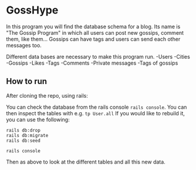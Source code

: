 # GossHype

In this program you will find the database schema for a blog. Its name is "The Gossip Program" in which all users can post new gossips, comment them, like them... Gossips can have tags and users can send each other messages too.

Different data bases are necessary to make this program run.
-Users
-Cities
-Gossips
-Likes
-Tags
-Comments
-Private messages
-Tags of gossips

## How to run

After cloning the repo, using rails:

You can check the database from the rails console `rails console`.
You can then inspect the tables with e.g. `tp User.all`
If you would like to rebuild it, you can use the following:

```rails
rails db:drop
rails db:migrate
rails db:seed

rails console
```

Then as above to look at the different tables and all this new data.
